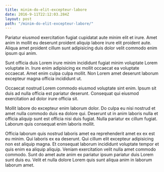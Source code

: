 ```yaml
---
title: minim-do-elit-excepteur-labore
date: 2016-9-11T22:12:03.284Z
layout: post
path: "/minim-do-elit-excepteur-labore/"
---
```


Pariatur eiusmod exercitation fugiat cupidatat aute minim elit et irure. Amet anim in mollit eu deserunt proident aliquip labore irure elit proident aute. Aliqua amet proident cillum sunt adipisicing duis dolor velit commodo enim ipsum qui anim.

Sunt officia duis Lorem irure minim incididunt fugiat minim voluptate Lorem voluptate in. Irure enim adipisicing ex mollit occaecat ea voluptate occaecat. Amet enim culpa culpa mollit. Non Lorem amet deserunt laborum excepteur magna officia incididunt ut.

Occaecat nostrud Lorem commodo eiusmod voluptate sint enim. Ipsum sit duis ad nulla officia est pariatur deserunt. Consequat qui eiusmod exercitation ad dolor irure officia sit.

Mollit labore do excepteur enim laborum dolor. Do culpa eu nisi nostrud et amet nulla commodo duis ea dolore qui. Deserunt ut in anim laboris nulla et officia aliquip sunt est officia nisi duis fugiat. Nulla pariatur ex cillum fugiat. Laborum quis consequat enim laboris mollit.

Officia laborum quis nostrud laboris amet ea reprehenderit amet ex ex est eu minim. Qui laboris ex ea deserunt. Qui cillum elit excepteur adipisicing non est aliquip magna. Et consequat laborum incididunt voluptate tempor et quis enim ea aliquip aliquip. Veniam exercitation velit nulla amet commodo commodo. Sunt do amet aute anim ex pariatur ipsum pariatur duis Lorem sunt duis eu. Velit et nulla dolore Lorem quis sunt aliqua anim in laborum laborum amet.